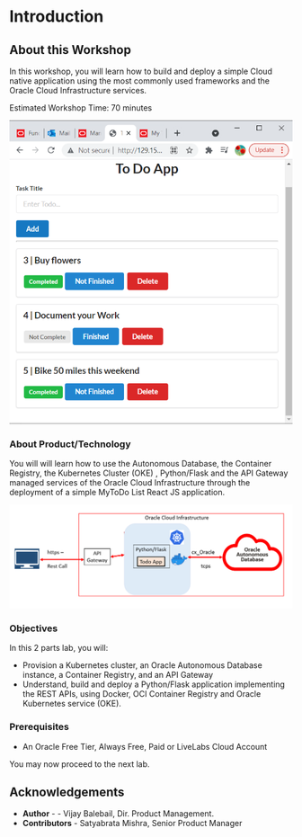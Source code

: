 # Introduction

## About this Workshop

In this workshop, you will learn how to build and deploy a simple  Cloud native application using the most commonly used frameworks and the Oracle Cloud Infrastructure services.

Estimated Workshop Time: 70 minutes

![](./images/Application.png " ")

### About Product/Technology

You will will learn how to use the Autonomous Database, the Container Registry, the Kubernetes Cluster (OKE) , Python/Flask  and the API Gateway managed services of the Oracle Cloud Infrastructure through the deployment of a simple MyToDo List React JS application.

![](./images/FullstackArch1.png " ")

### Objectives

In this 2 parts lab, you will:
* Provision a Kubernetes cluster, an Oracle Autonomous Database instance, a Container Registry, and an API Gateway
* Understand, build and deploy a Python/Flask application implementing the REST APIs, using Docker, OCI Container Registry and Oracle Kubernetes service (OKE).

### Prerequisites

* An Oracle Free Tier, Always Free, Paid or LiveLabs Cloud Account

You may now proceed to the next lab.

## Acknowledgements

* **Author** -  - Vijay Balebail, Dir. Product Management.
* **Contributors** - Satyabrata Mishra, Senior Product Manager
